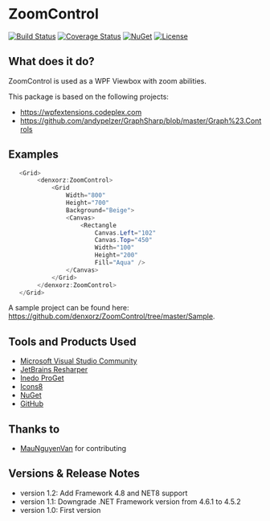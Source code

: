 # ZoomControl

[![Build Status](https://github.com/denxorz/ZoomControl/workflows/dotnet-desktop/badge.svg)](https://github.com/denxorz/ZoomControl/actions) [![Coverage Status](https://coveralls.io/repos/github/denxorz/ZoomControl/badge.svg?branch=master)](https://coveralls.io/github/denxorzZoomControl?branch=master) [![NuGet](https://buildstats.info/nuget/Denxorz.ZoomControl)](https://www.nuget.org/packages/Denxorz.ZoomControl/) [![License](http://img.shields.io/:license-mspl-blue.svg)](https://github.com/denxorz/ZoomControl/blob/master/LICENSE)

## What does it do?
ZoomControl is used as a WPF Viewbox with zoom abilities.

This package is based on the following projects: 

* https://wpfextensions.codeplex.com
* https://github.com/andypelzer/GraphSharp/blob/master/Graph%23.Controls

## Examples
```C#
   <Grid>
        <denxorz:ZoomControl>
            <Grid
                Width="800"
                Height="700"
                Background="Beige">
                <Canvas>
                    <Rectangle
                        Canvas.Left="102"
                        Canvas.Top="450"
                        Width="100"
                        Height="200"
                        Fill="Aqua" />
                </Canvas>
            </Grid>
        </denxorz:ZoomControl>
   </Grid>
```

A sample project can be found here: https://github.com/denxorz/ZoomControl/tree/master/Sample.

## Tools and Products Used
* [Microsoft Visual Studio Community](https://www.visualstudio.com)
* [JetBrains Resharper](https://www.jetbrains.com/resharper/)
* [Inedo ProGet](https://inedo.com/proget)
* [Icons8](https://icons8.com/)
* [NuGet](https://www.nuget.org/)
* [GitHub](https://github.com/)

## Thanks to 
* [MauNguyenVan](https://github.com/MauNguyenVan) for contributing

## Versions & Release Notes
* version 1.2: Add Framework 4.8 and NET8 support
* version 1.1: Downgrade .NET Framework version from 4.6.1 to 4.5.2
* version 1.0: First version
